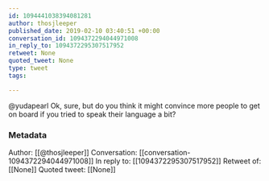 ```yaml
---
id: 1094441038394081281
author: thosjleeper
published_date: 2019-02-10 03:40:51 +00:00
conversation_id: 1094372294044971008
in_reply_to: 1094372295307517952
retweet: None
quoted_tweet: None
type: tweet
tags:

---
```


@yudapearl Ok, sure, but do you think it might convince more people to get on board if you tried to speak their language a bit?

### Metadata

Author: [[@thosjleeper]]
Conversation: [[conversation-1094372294044971008]]
In reply to: [[1094372295307517952]]
Retweet of: [[None]]
Quoted tweet: [[None]]
